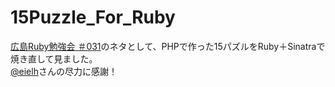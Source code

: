 15Puzzle_For_Ruby
=================
[広島Ruby勉強会 ＃031](https://github.com/hiroshimarb/hiroshimarb.github.com/wiki/2013年4月の活動)のネタとして、PHPで作った15パズルをRuby＋Sinatraで焼き直して見ました。  
[@eielh](http://github.com/eiel)さんの尽力に感謝！


